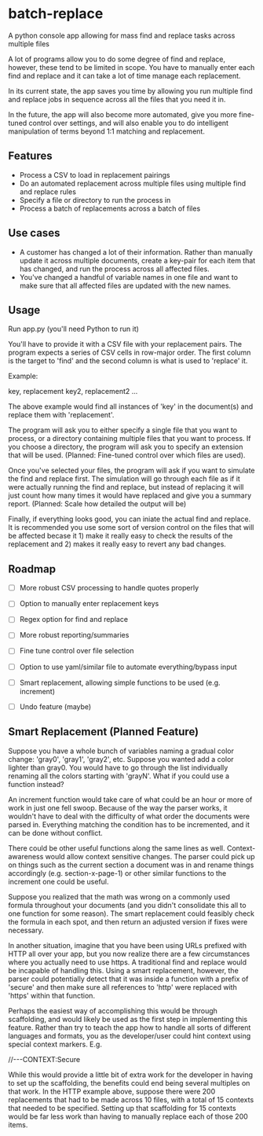 batch-replace
=============

A python console app allowing for mass find and replace tasks across multiple files

A lot of programs allow you to do some degree of find and replace, however, these tend to be limited in scope. You have to manually enter each find and replace and it can take a lot of time manage each replacement.

In its current state, the app saves you time by allowing you run multiple find and replace jobs in sequence across all the files that you need it in.

In the future, the app will also become more automated, give you more fine-tuned control over settings, and will also enable you to do intelligent manipulation of terms beyond 1:1 matching and replacement.


Features
--------
- Process a CSV to load in replacement pairings
- Do an automated replacement across multiple files using multiple find and replace rules
- Specify a file or directory to run the process in
- Process a batch of replacements across a batch of files


Use cases
---------
- A customer has changed a lot of their information. Rather than manually update it across multiple documents, create a key-pair for each item that has changed, and run the process across all affected files.
- You've changed a handful of variable names in one file and want to make sure that all affected files are updated with the new names.



Usage
-----

Run app.py (you'll need Python to run it)

You'll have to provide it with a CSV file with your replacement pairs. The program expects a series of CSV cells in row-major order. The first column is the target to 'find' and the second column is what is used to 'replace' it.

Example:

  key, replacement
  key2, replacement2
  ...
  
The above example would find all instances of 'key' in the document(s) and replace them with 'replacement'.

The program will ask you to either specify a single file that you want to process, or a directory containing multiple files that you want to process. If you choose a directory, the program will ask you to specify an extension that will be used. (Planned: Fine-tuned control over which files are used).

Once you've selected your files, the program will ask if you want to simulate the find and replace first. The simulation will go through each file as if it were actually running the find and replace, but instead of replacing it will just count how many times it would have replaced and give you a summary report. (Planned: Scale how detailed the output will be)

Finally, if everything looks good, you can iniate the actual find and replace. It is recommended you use some sort of version control on the files that will be affected becase it 1) make it really easy to check the results of the replacement and 2) makes it really easy to revert any bad changes.



Roadmap
-------
- [ ] More robust CSV processing to handle quotes properly
- [ ] Option to manually enter replacement keys
- [ ] Regex option for find and replace
- [ ] More robust reporting/summaries
- [ ] Fine tune control over file selection
- [ ] Option to use yaml/similar file to automate everything/bypass input
- [ ] Smart replacement, allowing simple functions to be used (e.g. increment)
- [ ] Undo feature (maybe)


Smart Replacement (Planned Feature)
-----------------------------------

Suppose you have a whole bunch of variables naming a gradual color change: 'gray0', 'gray1', 'gray2', etc. Suppose you wanted add a color lighter than gray0. You would have to go through the list individually renaming all the colors starting with 'grayN'. What if you could use a function instead?

An increment function would take care of what could be an hour or more of work in just one fell swoop. Because of the way the parser works, it wouldn't have to deal with the difficulty of what order the documents were parsed in. Everything matching the condition has to be incremented, and it can be done without conflict.

There could be other useful functions along the same lines as well. Context-awareness would allow context sensitive changes. The parser could pick up on things such as the current section a document was in and rename things accordingly (e.g. section-x-page-1) or other similar functions to the increment one could be useful.

Suppose you realized that the math was wrong on a commonly used formula throughout your documents (and you didn't consolidate this all to one function for some reason). The smart replacement could feasibly check the formula in each spot, and then return an adjusted version if fixes were necessary.

In another situation, imagine that you have been using URLs prefixed with HTTP all over your app, but you now realize there are a few circumstances where you actually need to use https. A traditional find and replace would be incapable of handling this. Using a smart replacement, however, the parser could potentially detect that it was inside a function with a prefix of 'secure' and then make sure all references to 'http' were replaced with 'https' within that function.

Perhaps the easiest way of accomplishing this would be through scaffolding, and would likely be used as the first step in implementing this feature. Rather than try to teach the app how to handle all sorts of different languages and formats, you as the developer/user could hint context using special context markers. E.g.

//---CONTEXT:Secure

While this would provide a little bit of extra work for the developer in having to set up the scaffolding, the benefits could end being several multiples on that work. In the HTTP example above, suppose there were 200 replacements that had to be made across 10 files, with a total of 15 contexts that needed to be specified. Setting up that scaffolding for 15 contexts would be far less work than having to manually replace each of those 200 items.
